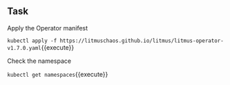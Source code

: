 ## Task

Apply the Operator manifest

`kubectl apply -f https://litmuschaos.github.io/litmus/litmus-operator-v1.7.0.yaml`{{execute}}

Check the namespace

`kubectl get namespaces`{{execute}}
